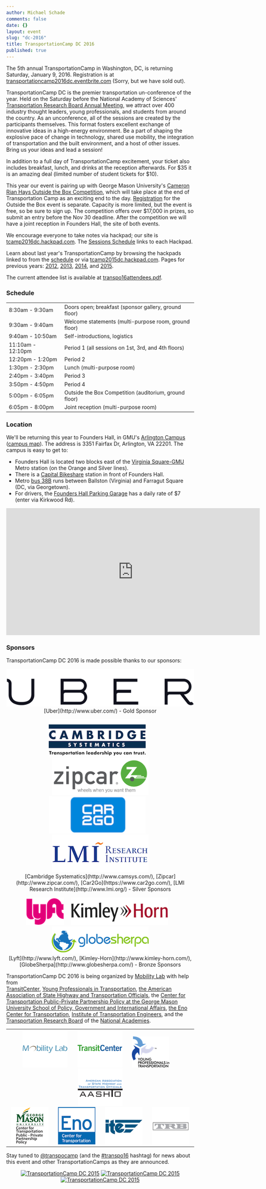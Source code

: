 ```yaml
---
author: Michael Schade
comments: false
date: {}
layout: event
slug: "dc-2016"
title: TransportationCamp DC 2016
published: true
---
```

The 5th annual TransportationCamp in Washington, DC, is returning Saturday, January 9, 2016.
Registration is at [transportationcamp2016dc.eventbrite.com](https://transportationcamp2016dc.eventbrite.com)
(Sorry, but we have sold out).

TransportationCamp DC is the premier transportation un-conference of the year.
Held on the Saturday before the National Academy of Sciences' [Transportation Research Board Annual Meeting](http://www.trb.org/AnnualMeeting/), we
attract over 400 industry thought leaders, young professionals, and students from around the country.
As an unconference, all of the sessions are created by the participants themselves.
This format fosters excellent exchange of innovative ideas in a high-energy environment.
Be a part of shaping the explosive pace of change in technology, shared use mobility, the integration of transportation and the built environment,
and a host of other issues.
Bring us your ideas and lead a session!

In addition to a full day of TransportationCamp excitement, your ticket also includes breakfast, lunch, and drinks at the reception afterwards.
For $35 it is an amazing deal (limited number of student tickets for $10).

This year our event is pairing up with George Mason University's [Cameron Rian Hays Outside the Box Competition](http://outsidethebox.gmu.edu/),
which will take place at the end of Transportation Camp as an exciting end to the day.
[Registration](https://www.eventbrite.com/e/2016-hays-outside-the-box-conference-tickets-19211319574) for the Outside the Box event is separate.
Capacity is more limited, but the event is free, so be sure to sign up.
The competition offers over $17,000 in prizes, so submit an entry before the Nov 30 deadline.
After the competition we will have a joint reception in Founders Hall, the site of both events.

We encourage everyone to take notes via hackpad; our site is [tcamp2016dc.hackpad.com](https://tcamp2016dc.hackpad.com/). The [Sessions Schedule](schedule.html) links to each Hackpad.

Learn about last year's TransportationCamp by browsing the hackpads linked to from the
[schedule](http://transportationcamp.org/events/dc-2015/schedule.html) or via [tcamp2015dc.hackpad.com](https://tcamp2015dc.hackpad.com/).
Pages for previous years: [2012](http://transportationcamp.org/events/dc/), [2013](http://transportationcamp.org/events/dc-2013/),
[2014](http://transportationcamp.org/events/dc-2014/), and [2015](http://transportationcamp.org/events/dc-2015/).

The current attendee list is available at [transpo16attendees.pdf](transpo16attendees.pdf).

### Schedule

<table cellpadding="0" cellspacing="0" border="0" >
<tr><td>8:30am - 9:30am</td><td>Doors open; breakfast (sponsor gallery, ground floor)</td></tr>
<tr><td>9:30am - 9:40am</td><td>Welcome statements (multi-purpose room, ground floor)</td></tr>
<tr><td>9:40am - 10:50am</td><td>Self-introductions, logistics</td></tr>
<tr><td>11:10am - 12:10pm &nbsp; </td><td>Period 1 (all sessions on 1st, 3rd, and 4th floors)</td></tr>
<tr><td>12:20pm - 1:20pm</td><td>Period 2</td></tr>
<tr><td>1:30pm - 2:30pm</td><td>Lunch (multi-purpose room)</td></tr>
<tr><td>2:40pm - 3:40pm</td><td>Period 3</td></tr>
<tr><td>3:50pm - 4:50pm</td><td>Period 4</td></tr>
<tr><td>5:00pm - 6:05pm</td><td>Outside the Box Competition (auditorium, ground floor)</td></tr>
<tr><td>6:05pm - 8:00pm</td><td>Joint reception (multi-purpose room)</td></tr>
</table>


### Location

We'll be returning this year to Founders Hall, in GMU's [Arlington Campus](http://arlington.gmu.edu/) ([campus map](http://info.gmu.edu/Maps/ArlingtonMap15.pdf)).
The address is 3351 Fairfax Dr, Arlington, VA 22201. The campus is easy to get to:

  * Founders Hall is located two blocks east of the [Virginia Square-GMU](http://www.wmata.com/rail/station_detail.cfm?station_id=98) Metro station (on the Orange and Silver lines).
  * There is a [Capital Bikeshare](http://www.capitalbikeshare.com/) station in front of Founders Hall.
  * Metro [bus 38B](http://www.wmata.com/bus/timetables/view.cfm?line=12) runs between Ballston (Virginia) and Farragut Square (DC, via Georgetown).
  * For drivers, the [Founders Hall Parking Garage](http://parking.gmu.edu/arlingtoncampusparking.html)
  has a daily rate of $7 (enter via Kirkwood Rd).

<iframe align="center" src="https://www.google.com/maps/embed?pb=!1m18!1m12!1m3!1d1552.8558231973786!2d-77.10089523808!3d38.88483864213981!2m3!1f0!2f0!3f0!3m2!1i1024!2i768!4f13.1!3m3!1m2!1s0x89b7b6828ba038d9%3A0xdc8b8bb98b169604!2sGeorge+Mason+University-Arlington+Campus!5e0!3m2!1sen!2sus!4v1412725299805" width="680" height="340" frameborder="0" style="border:0"></iframe>

### Sponsors

TransportationCamp DC 2016 is made possible thanks to our sponsors:

<p align="center" >
<img src="logo-uber.png"><br> [Uber](http://www.uber.com/) - Gold Sponsor
</p>

<p align="center">
<img width="260" height="100" src="logo-camsys.png"> &nbsp;&nbsp;&nbsp; <img width="260" height="100" src="logo-zipcar.png"><br>
<img width="260" height="100" src="logo-car2go.png"> &nbsp;&nbsp;&nbsp; <img width="260" height="100" src="logo-lmi.png"><br>
[Cambridge Systematics](http://www.camsys.com/), [Zipcar](http://www.zipcar.com/), [Car2Go](https://www.car2go.com/), [LMI Research Institute](http://www.lmi.org/) - Silver Sponsors
</p>

<p align="center" >
<img src="logo-lyft.png"> &nbsp;&nbsp;&nbsp; <img src="logo-kimleyhorn.png"> &nbsp;&nbsp;&nbsp; <img src="logo-globesherpa.png"><br>
[Lyft](http://www.lyft.com/), [Kimley-Horn](http://www.kimley-horn.com/), [GlobeSherpa](http://www.globesherpa.com/) - Bronze Sponsors
</p>

TransportationCamp DC 2016 is being organized by [Mobility Lab](http://mobilitylab.org/) with help from  
[TransitCenter](http://transitcenter.org/),
[Young Professionals in Transportation](http://yptransportation.org/),
[the American Association of State Highway and Transportation Officials](http://www.transportation.org/),
the [Center for Transportation Public-Private Partnership Policy at the George Mason University School of Policy, Government and International Affairs](http://p3policy.gmu.edu/),
[the Eno Center for Transportation](https://www.enotrans.org/),
[Institute of Transportation Engineers](http://www.ite.org/), and
the [Transportation Research Board](http://www.trb.org/) of the [National Academies](http://www.nationalacademies.org/).

<table cellpadding="0" cellspacing="0" border="0" width="100%" >
<tr><td width="100%" align="center" valign="middle" >
<img src="logo-mobilitylab120x100.png"> &nbsp;&nbsp;&nbsp;&nbsp;&nbsp;
<img src="logo-transitcenter.png"> &nbsp;&nbsp;&nbsp;&nbsp;&nbsp;
<img src="logo-ypt.png"> &nbsp;&nbsp;&nbsp;&nbsp;&nbsp;
<img src="logo-aashto120x100.png"><br>
<img src="logo-gmuctpppp.png"> &nbsp;&nbsp;&nbsp;&nbsp;&nbsp;
<img src="logo-eno.png"> &nbsp;&nbsp;&nbsp;&nbsp;&nbsp;
<img src="logo-ite.png"> &nbsp;&nbsp;&nbsp;&nbsp;&nbsp;
<img src="logo-trb.png">
</td></tr>
</table>

Stay tuned to [@transpocamp](https://twitter.com/transpocamp) (and the [#transpo16](https://twitter.com/search?q=%23transpo16) hashtag)
for news about this event and other TransportationCamps as they are announced.

<p align="center">
<a href="https://www.flickr.com/photos/mvjantzen/15662555003/" title="TransportationCamp DC 2015"><img src="https://farm8.staticflickr.com/7496/15662555003_46ee1c9fa6_m.jpg" width="198" height="132" alt="TransportationCamp DC 2015"></a>
<a href="https://www.flickr.com/photos/mvjantzen/15663480523/" title="The Board"><img src="https://farm9.staticflickr.com/8641/15663480523_4180b79746_m.jpg" width="198" height="132" alt="TransportationCamp DC 2015"></a>
<a href="https://www.flickr.com/photos/mvjantzen/16281595951/" title="Founders Hall"><img src="https://farm8.staticflickr.com/7512/16281595951_b0d6039a92_m.jpg" width="198" height="132" alt="TransportationCamp DC 2015"></a>
</p>